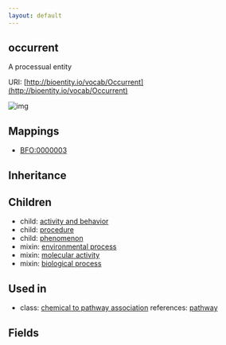 ```yaml
---
layout: default
---
```


## occurrent


A processual entity

URI: [http://bioentity.io/vocab/Occurrent](http://bioentity.io/vocab/Occurrent)


![img](http://yuml.me/diagram/nofunky/class/)
## Mappings

 * [BFO:0000003](http://purl.obolibrary.org/obo/BFO_0000003)

## Inheritance


## Children

 *  child: [activity and behavior](ActivityAndBehavior.html)
 *  child: [procedure](Procedure.html)
 *  child: [phenomenon](Phenomenon.html)
 *  mixin: [environmental process](EnvironmentalProcess.html)
 *  mixin: [molecular activity](MolecularActivity.html)
 *  mixin: [biological process](BiologicalProcess.html)

## Used in

 *  class: [chemical to pathway association](ChemicalToPathwayAssociation.html) references: [pathway](Pathway.html)

## Fields

